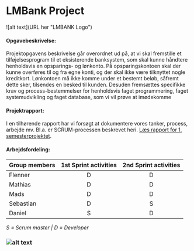 # LMBank Project

![alt text](URL her "LMBANK Logo")

#### Opgavebeskrivelse:
Projektopgavens beskrivelse går overordnet ud på, at vi skal fremstille et tilføjelsesprogram til et eksisterende banksystem, som skal kunne håndtere henholdsvis en opsparings- og lønkonto. På opsparingskontoen skal der kunne overføres til og fra egne konti, og der skal ikke være tilknyttet nogle kreditkort. Lønkontoen må ikke komme under et bestemt beløb, såfremt dette sker, tilsendes en besked til kunden.
Desuden fremsættes specifikke krav og process-bestemmelser for henholdsvis faget programmering, faget systemudvikling og faget database, som vi vil prøve at imødekomme

#### Projektrapport:
I en tilhørende rapport har vi forsøgt at dokumentere vores tanker, process, arbejde mv. Bl.a. er SCRUM-processen beskrevet heri.
[Læs rapport for 1. semesterprojektet](https://github.com/user/repo/blob/branch/other_file.md).

#### Arbejdsfordeling:
| Group members | 1st Sprint activities    | 2nd Sprint activities    |
| ------------- |:------------------------:|:------------------------:|              
| Flenner       |             D            |            D             |
| Mathias       |             D            |            D             |
| Mads          |             D            |            D             |
| Sebastian     |             D            |            S             |
| Daniel        |             S            |            D             |

*S = Scrum master |  D = Developer*

### ![alt text](https://i.imgur.com/9sLiL1D.png "ErhvervsAkademi Sjælland")
